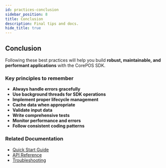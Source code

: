 ```yaml
---
id: practices-conclusion
sidebar_position: 8
title: Conclusion
description: Final tips and docs.
hide_title: true
---
```


## Conclusion

Following these best practices will help you build **robust, maintainable, and performant applications** with the CorePOS SDK.  

### Key principles to remember

- **Always handle errors gracefully**  
- **Use background threads for SDK operations**  
- **Implement proper lifecycle management**  
- **Cache data when appropriate**  
- **Validate input data**  
- **Write comprehensive tests**  
- **Monitor performance and errors**  
- **Follow consistent coding patterns**

### Related Documentation

- [Quick Start Guide](../quick-start/quick-guide-core-concepts)
- [API Reference](../api-reference)
- [Troubleshooting](../common-issues) 